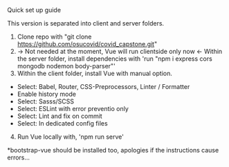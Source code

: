Quick set up guide

This version is separated into client and server folders.

1. Clone repo with "git clone https://github.com/osucovid/covid_capstone.git"
2. -> Not needed at the moment, Vue will run clientside only now <- Within the server folder, install dependencies with 'run "npm i express cors mongodb nodemon body-parser"'
3. Within the client folder, install Vue with manual option.
  - Select: Babel, Router, CSS-Preprocessors, Linter / Formatter
  - Enable history mode
  - Select: Sasss/SCSS 
  - Select: ESLint with error preventio only
  - Select: Lint and fix on commit
  - Select: In dedicated config files
4. Run Vue locally with, 'npm run serve' 

*bootstrap-vue should be installed too, apologies if the instructions cause errors...
